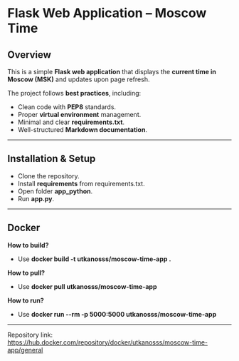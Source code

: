 # Flask Web Application – Moscow Time

## Overview
This is a simple **Flask web application** that displays the **current time in Moscow (MSK)** and updates upon page refresh.  

The project follows **best practices**, including:
- Clean code with **PEP8** standards.
- Proper **virtual environment** management.
- Minimal and clear **requirements.txt**.
- Well-structured **Markdown documentation**.

---

## Installation & Setup
- Clone the repository.
- Install **requirements** from requirements.txt.
- Open folder **app_python**.
- Run **app.py**.

---

## Docker
**How to build?**  
  
- Use **docker build -t utkanosss/moscow-time-app .**  
  
**How to pull?**  
  
- Use **docker pull utkanosss/moscow-time-app**  
  
**How to run?**  
  
- Use **docker run --rm -p 5000:5000 utkanosss/moscow-time-app**

---

Repository link: https://hub.docker.com/repository/docker/utkanosss/moscow-time-app/general
